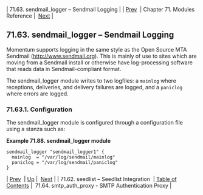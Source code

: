 | 71.63. sendmail_logger – Sendmail Logging |
| [Prev](modules.seedlist)  | Chapter 71. Modules Reference |  [Next](modules.smtp_auth_proxy) |

## 71.63. sendmail_logger – Sendmail Logging

<a class="indexterm" name="idp22957696"></a>

Momentum supports logging in the same style as the Open Source MTA Sendmail (http://www.sendmail.org). This is mainly of use to sites which are moving from a Sendmail install or otherwise have log-processing software that reads data in Sendmail-compliant format.

The sendmail_logger module writes to two logfiles: a `mainlog` where receptions, deliveries, and delivery failures are logged, and a `paniclog` where errors are logged.

### 71.63.1. Configuration

The sendmail_logger module is configured through a configuration file using a stanza such as:

<a name="example.sendmail_logger.3"></a>

**Example 71.88. sendmail_logger module**

```
sendmail_logger "sendmail_logger1" {
  mainlog  = "/var/log/sendmail/mainlog"
  paniclog = "/var/log/sendmail/paniclog"
}
```

| [Prev](modules.seedlist)  | [Up](modules) |  [Next](modules.smtp_auth_proxy) |
| 71.62. seedlist – Seedlist Integration  | [Table of Contents](index) |  71.64. smtp_auth_proxy - SMTP Authentication Proxy |

